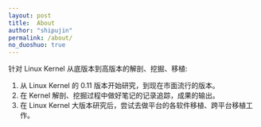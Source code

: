 ```yaml
---
layout: post
title:  About
author: "shipujin"
permalink: /about/
no_duoshuo: true
---
```


针对 Linux Kernel 从底版本到高版本的解剖、挖掘、移植:

1. 从 Linux Kernel 的 0.11 版本开始研究，到现在市面流行的版本。
2. 在 Kernel 解剖、挖掘过程中做好笔记的记录追踪，成果的输出。
3. 在 Linux Kernel 大版本研究后，尝试去做平台的各软件移植、跨平台移植工作。
